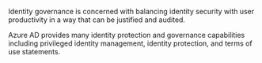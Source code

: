 Identity governance is concerned with balancing identity security with user productivity in a way that can be justified and audited.

Azure AD provides many identity protection and governance capabilities including privileged identity management, identity protection, and terms of use statements.

